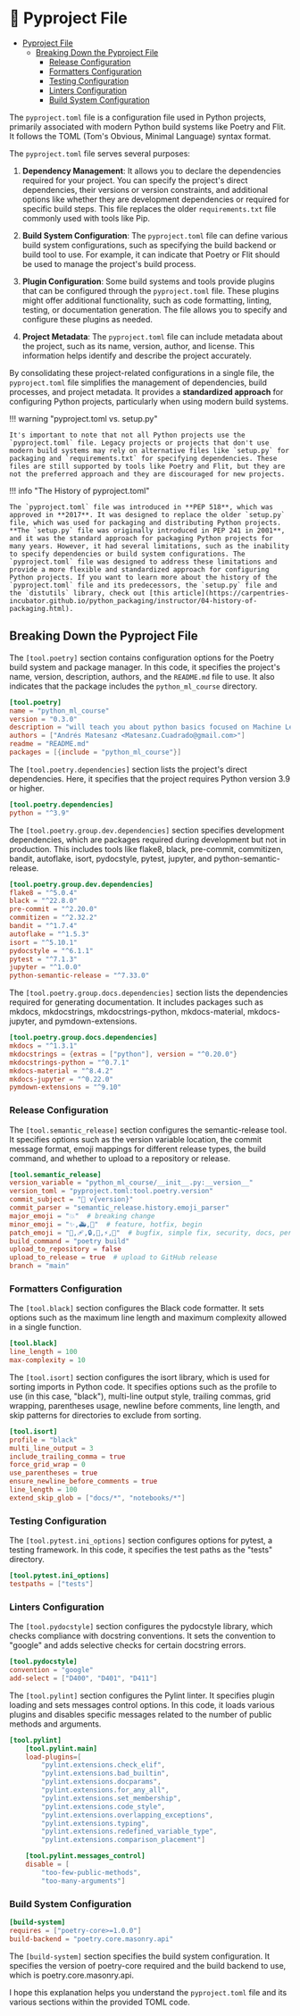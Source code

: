 # 📜 Pyproject File

- [Pyproject File](#pyproject-file)
  - [Breaking Down the Pyproject File](#breaking-down-the-pyproject-file)
    - [Release Configuration](#release-configuration)
    - [Formatters Configuration](#formatters-configuration)
    - [Testing Configuration](#testing-configuration)
    - [Linters Configuration](#linters-configuration)
    - [Build System Configuration](#build-system-configuration)


The `pyproject.toml` file is a configuration file used in Python projects, primarily associated with modern Python build systems like Poetry and Flit. It follows the TOML (Tom's Obvious, Minimal Language) syntax format.

The `pyproject.toml` file serves several purposes:

1. **Dependency Management**: It allows you to declare the dependencies required for your project. You can specify the project's direct dependencies, their versions or version constraints, and additional options like whether they are development dependencies or required for specific build steps. This file replaces the older `requirements.txt` file commonly used with tools like Pip.

2. **Build System Configuration**: The `pyproject.toml` file can define various build system configurations, such as specifying the build backend or build tool to use. For example, it can indicate that Poetry or Flit should be used to manage the project's build process.

3. **Plugin Configuration**: Some build systems and tools provide plugins that can be configured through the `pyproject.toml` file. These plugins might offer additional functionality, such as code formatting, linting, testing, or documentation generation. The file allows you to specify and configure these plugins as needed.

4. **Project Metadata**: The `pyproject.toml` file can include metadata about the project, such as its name, version, author, and license. This information helps identify and describe the project accurately.

By consolidating these project-related configurations in a single file, the `pyproject.toml` file simplifies the management of dependencies, build processes, and project metadata. It provides a **standardized approach** for configuring Python projects, particularly when using modern build systems.

!!! warning "pyproject.toml vs. setup.py"

    It's important to note that not all Python projects use the `pyproject.toml` file. Legacy projects or projects that don't use modern build systems may rely on alternative files like `setup.py` for packaging and `requirements.txt` for specifying dependencies. These files are still supported by tools like Poetry and Flit, but they are not the preferred approach and they are discouraged for new projects.

!!! info "The History of pyproject.toml"

    The `pyproject.toml` file was introduced in **PEP 518**, which was approved in **2017**. It was designed to replace the older `setup.py` file, which was used for packaging and distributing Python projects. **The `setup.py` file was originally introduced in PEP 241 in 2001**, and it was the standard approach for packaging Python projects for many years. However, it had several limitations, such as the inability to specify dependencies or build system configurations. The `pyproject.toml` file was designed to address these limitations and provide a more flexible and standardized approach for configuring Python projects. If you want to learn more about the history of the `pyproject.toml` file and its predecessors, the `setup.py` file and the `distutils` library, check out [this article](https://carpentries-incubator.github.io/python_packaging/instructor/04-history-of-packaging.html).

## Breaking Down the Pyproject File

The `[tool.poetry]` section contains configuration options for the Poetry build system and package manager. In this code, it specifies the project's name, version, description, authors, and the `README.md` file to use. It also indicates that the package includes the `python_ml_course` directory.

```toml
[tool.poetry]
name = "python_ml_course"
version = "0.3.0"
description = "will teach you about python basics focused on Machine Learning"
authors = ["Andrés Matesanz <Matesanz.Cuadrado@gmail.com>"]
readme = "README.md"
packages = [{include = "python_ml_course"}]
```

The `[tool.poetry.dependencies]` section lists the project's direct dependencies. Here, it specifies that the project requires Python version 3.9 or higher.

```toml
[tool.poetry.dependencies]
python = "^3.9"
```

The `[tool.poetry.group.dev.dependencies]` section specifies development dependencies, which are packages required during development but not in production. This includes tools like flake8, black, pre-commit, commitizen, bandit, autoflake, isort, pydocstyle, pytest, jupyter, and python-semantic-release.

```toml
[tool.poetry.group.dev.dependencies]
flake8 = "^5.0.4"
black = "^22.8.0"
pre-commit = "^2.20.0"
commitizen = "^2.32.2"
bandit = "^1.7.4"
autoflake = "^1.5.3"
isort = "^5.10.1"
pydocstyle = "^6.1.1"
pytest = "^7.1.3"
jupyter = "^1.0.0"
python-semantic-release = "^7.33.0"
```

The `[tool.poetry.group.docs.dependencies]` section lists the dependencies required for generating documentation. It includes packages such as mkdocs, mkdocstrings, mkdocstrings-python, mkdocs-material, mkdocs-jupyter, and pymdown-extensions.

```toml
[tool.poetry.group.docs.dependencies]
mkdocs = "^1.3.1"
mkdocstrings = {extras = ["python"], version = "^0.20.0"}
mkdocstrings-python = "^0.7.1"
mkdocs-material = "^8.4.2"
mkdocs-jupyter = "^0.22.0"
pymdown-extensions = "^9.10"
```
### Release Configuration

The `[tool.semantic_release]` section configures the semantic-release tool. It specifies options such as the version variable location, the commit message format, emoji mappings for different release types, the build command, and whether to upload to a repository or release.

```toml
[tool.semantic_release]
version_variable = "python_ml_course/__init__.py:__version__"
version_toml = "pyproject.toml:tool.poetry.version"
commit_subject = "🔖 v{version}"
commit_parser = "semantic_release.history.emoji_parser"
major_emoji = "💥"  # breaking change
minor_emoji = "✨,🚑,🎉"  # feature, hotfix, begin
patch_emoji = "🐛,🩹,🔒,📝,⚡️,👷"  # bugfix, simple fix, security, docs, performance
build_command = "poetry build"
upload_to_repository = false
upload_to_release = true  # upload to GitHub release
branch = "main"
```

### Formatters Configuration

The `[tool.black]` section configures the Black code formatter. It sets options such as the maximum line length and maximum complexity allowed in a single function.

```toml
[tool.black]
line_length = 100
max-complexity = 10
```

The `[tool.isort]` section configures the isort library, which is used for sorting imports in Python code. It specifies options such as the profile to use (in this case, "black"), multi-line output style, trailing commas, grid wrapping, parentheses usage, newline before comments, line length, and skip patterns for directories to exclude from sorting.

```toml
[tool.isort]
profile = "black"
multi_line_output = 3
include_trailing_comma = true
force_grid_wrap = 0
use_parentheses = true
ensure_newline_before_comments = true
line_length = 100
extend_skip_glob = ["docs/*", "notebooks/*"]
```

### Testing Configuration

The `[tool.pytest.ini_options]` section configures options for pytest, a testing framework. In this code, it specifies the test paths as the "tests" directory.

```toml
[tool.pytest.ini_options]
testpaths = ["tests"]
```

### Linters Configuration

The `[tool.pydocstyle]` section configures the pydocstyle library, which checks compliance with docstring conventions. It sets the convention to "google" and adds selective checks for certain docstring errors.

```toml
[tool.pydocstyle]
convention = "google"
add-select = ["D400", "D401", "D411"]
```

The `[tool.pylint]` section configures the Pylint linter. It specifies plugin loading and sets messages control options. In this code, it loads various plugins and disables specific messages related to the number of public methods and arguments.

```toml
[tool.pylint]
    [tool.pylint.main]
    load-plugins=[
        "pylint.extensions.check_elif",
        "pylint.extensions.bad_builtin",
        "pylint.extensions.docparams",
        "pylint.extensions.for_any_all",
        "pylint.extensions.set_membership",
        "pylint.extensions.code_style",
        "pylint.extensions.overlapping_exceptions",
        "pylint.extensions.typing",
        "pylint.extensions.redefined_variable_type",
        "pylint.extensions.comparison_placement"]

    [tool.pylint.messages_control]
    disable = [
        "too-few-public-methods",
        "too-many-arguments"]
```

### Build System Configuration

```toml
[build-system]
requires = ["poetry-core>=1.0.0"]
build-backend = "poetry.core.masonry.api"
```

The `[build-system]` section specifies the build system configuration. It specifies the version of poetry-core required and the build backend to use, which is poetry.core.masonry.api.

I hope this explanation helps you understand the `pyproject.toml` file and its various sections within the provided TOML code.